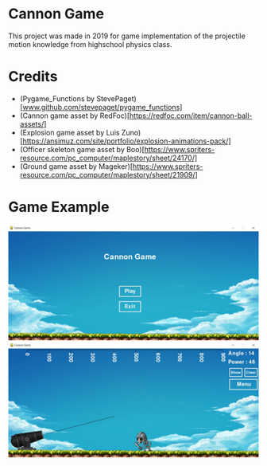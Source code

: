 # Cannon Game
This project was made in 2019 for game implementation of the projectile motion knowledge from highschool physics class.

# Credits
* (Pygame_Functions by StevePaget)[www.github.com/stevepaget/pygame_functions]
* (Cannon game asset by RedFoc)[https://redfoc.com/item/cannon-ball-assets/]
* (Explosion game asset by Luis Zuno)[https://ansimuz.com/site/portfolio/explosion-animations-pack/]
* (Officer skeleton game asset by Boo)[https://www.spriters-resource.com/pc_computer/maplestory/sheet/24170/]
* (Ground game asset by Mageker)[https://www.spriters-resource.com/pc_computer/maplestory/sheet/21909/]

# Game Example
![](game_ex_1.jpg)
![](game_ex_2.jpg)

